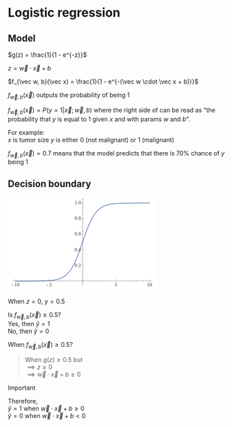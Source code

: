 # Logistic regression

## Model

$g(z) = \frac{1}{1 - e^{-z}}$

$z = \vec w \cdot \vec x + b$

$f_{\vec w, b}(\vec x) = \frac{1}{1 - e^{-(\vec w \cdot \vec x + b)}}$

$f_{\vec w, b}(\vec x)$ outputs the probability of being 1

$f_{\vec w, b}(\vec x) = P(y = 1|\vec x; \vec w, b)$ where the right side of can be read as "the probability that $y$ is equal to $1$ given $x$ and with params $w$ and $b$".

For example:  
$x$ is tumor size
$y$ is either 0 (not malignant) or 1 (malignant)

$f_{\vec w, b}(\vec x) = 0.7$ means that the model predicts that there is 70% chance of $y$ being 1

## Decision boundary

![Sigmoid function](./images/sigmoid_function.png)

When $z=0$, $y=0.5$

Is $f_{\vec w, b}(\vec x) \ge 0.5$?  
Yes, then $\hat{y} = 1$  
No, then $\hat{y} = 0$

When $f_{\vec w, b}(\vec x) \ge 0.5$?
> When $g(z) \ge 0.5$ but  
> $\implies z \ge 0$  
> $\implies \vec w \cdot \vec x + b \ge 0$  

> [!IMPORTANT]  
> Therefore,  
> $\hat{y} = 1$ when $\vec w \cdot \vec x + b \ge 0$  
> $\hat{y} = 0$ when $\vec w \cdot \vec x + b < 0$

